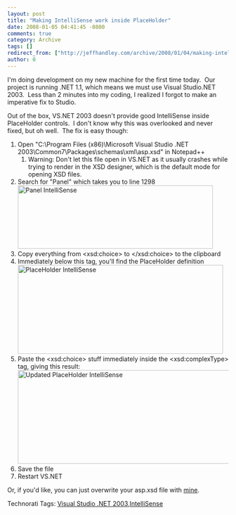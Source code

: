 ```yaml
---
layout: post
title: "Making IntelliSense work inside PlaceHolder"
date: 2008-01-05 04:41:45 -0800
comments: true
category: Archive
tags: []
redirect_from: ["http://jeffhandley.com/archive/2008/01/04/making-intellisense-work-inside-placeholder"]
author: 0
---
```

<!-- more -->
<p>I'm doing development on my new machine for the first time today.  Our project is running .NET 1.1, which means we must use Visual Studio.NET 2003.  Less than 2 minutes into my coding, I realized I forgot to make an imperative fix to Studio.</p>  <p>Out of the box, VS.NET 2003 doesn't provide good IntelliSense inside PlaceHolder controls.  I don't know why this was overlooked and never fixed, but oh well.  The fix is easy though:</p>  <ol>   <li>Open "C:\Program Files (x86)\Microsoft Visual Studio .NET 2003\Common7\Packages\schemas\xml\asp.xsd" in Notepad++      <ol>       <li>Warning: Don't let this file open in VS.NET as it usually crashes while trying to render in the XSD designer, which is the default mode for opening XSD files. </li>     </ol>   </li>    <li>Search for "Panel" which takes you to line 1298      <br /><img style="border-top-width: 0px; border-left-width: 0px; border-bottom-width: 0px; border-right-width: 0px" height="144" alt="Panel IntelliSense" src="http://blog.jeffhandley.com/Images/PostImages/MakingIntelliSenseworkinsidePlaceHolder_122F4/image.png" width="444" border="0" /> </li>    <li>Copy everything from &lt;xsd:choice&gt; to &lt;/xsd:choice&gt; to the clipboard </li>    <li>Immediately below this tag, you'll find the PlaceHolder definition      <br /><img style="border-top-width: 0px; border-left-width: 0px; border-bottom-width: 0px; border-right-width: 0px" height="202" alt="PlaceHolder IntelliSense" src="http://blog.jeffhandley.com/Images/PostImages/MakingIntelliSenseworkinsidePlaceHolder_122F4/image_3.png" width="467" border="0" />   </li>    <li>Paste the &lt;xsd:choice&gt; stuff immediately inside the &lt;xsd:complexType&gt; tag, giving this result:      <br /><img style="border-right: 0px; border-top: 0px; border-left: 0px; border-bottom: 0px" height="213" alt="Updated PlaceHolder IntelliSense" src="http://blog.jeffhandley.com/Images/PostImages/MakingIntelliSenseworkinsidePlaceHolder_122F4/image_5.png" width="494" border="0" /> </li>    <li>Save the file </li>    <li>Restart VS.NET </li> </ol>  <p>Or, if you'd like, you can just overwrite your asp.xsd file with <a title="My updated asp.xsd file" href="http://blog.JeffHandley.com/Files/asp.xsd" rel="enclosure">mine</a>.</p>  <div class="wlWriterSmartContent" id="scid:0767317B-992E-4b12-91E0-4F059A8CECA8:26d6b8e7-8554-4d83-91a8-6f9ff610050d" style="padding-right: 0px; display: inline; padding-left: 0px; padding-bottom: 0px; margin: 0px; padding-top: 0px">Technorati Tags: <a href="http://technorati.com/tags/Visual%20Studio%20.NET%202003" rel="tag">Visual Studio .NET 2003</a>,<a href="http://technorati.com/tags/IntelliSense" rel="tag">IntelliSense</a></div>

